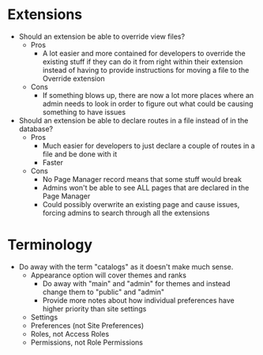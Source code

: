 # Extensions

- Should an extension be able to override view files?
	- Pros
		- A lot easier and more contained for developers to override the existing stuff if they can do it from right within their extension instead of having to provide instructions for moving a file to the Override extension
	- Cons
		- If something blows up, there are now a lot more places where an admin needs to look in order to figure out what could be causing something to have issues
- Should an extension be able to declare routes in a file instead of in the database?
	- Pros
		- Much easier for developers to just declare a couple of routes in a file and be done with it
		- Faster
	- Cons
		- No Page Manager record means that some stuff would break
		- Admins won't be able to see ALL pages that are declared in the Page Manager
		- Could possibly overwrite an existing page and cause issues, forcing admins to search through all the extensions

# Terminology

- Do away with the term "catalogs" as it doesn't make much sense.
	- Appearance option will cover themes and ranks
		- Do away with "main" and "admin" for themes and instead change them to "public" and "admin"
		- Provide more notes about how individual preferences have higher priority than site settings
	- Settings
	- Preferences (not Site Preferences)
	- Roles, not Access Roles
	- Permissions, not Role Permissions